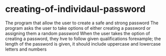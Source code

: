 # creating-of-individaul-password
The program that allow the user to create a safe and strong password
The program asks the user to take options of either creating a password or assigning them a random password
When the user takes the option of creating a password, they hve to follow given qualifications forexample;
the length of the password is given,
it should include uppercase and lowercase letters and numbers
